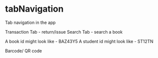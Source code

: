 # tabNavigation
Tab navigation in the app

Transaction Tab - return/issue
Search Tab - search a book

A book id might look like - BAZ43Y5
A student id might look like - ST12TN

Barcode/ QR code